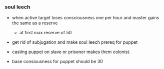 ### soul leech
- when active target loses consciousness one per hour and master gains the same as a reserve
	- at first max reserve of 50

- get rid of subjugation and make soul leech prereq for puppet

- casting puppet on slave or prisoner makes them colonist.

- base consiousness for puppet should be 30